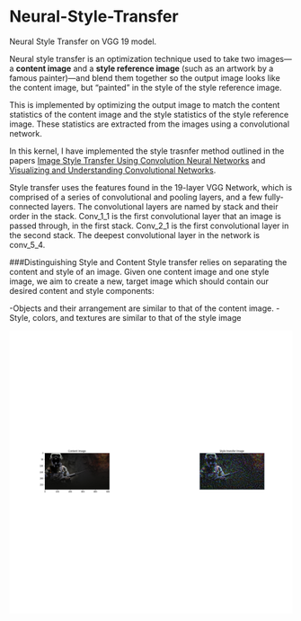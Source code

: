 # Neural-Style-Transfer
Neural Style Transfer on VGG 19 model.


Neural style transfer is an optimization technique used to take two images—a **content image** and a **style reference image** (such as an artwork by a famous painter)—and blend them together so the output image looks like the content image, but “painted” in the style of the style reference image.

This is implemented by optimizing the output image to match the content statistics of the content image and the style statistics of the style reference image. These statistics are extracted from the images using a convolutional network.

In this kernel, I have implemented the style trasnfer method outlined in the papers [Image Style Transfer Using Convolution Neural Networks](https://ieeexplore.ieee.org/document/7780634 "Image Style Transfer Using Convolution Neural Networks") and [Visualizing and Understanding Convolutional Networks](https://arxiv.org/pdf/1311.2901.pdf "Visualizing and Understanding Convolutional Networks").

Style transfer uses the features found in the 19-layer VGG Network, which is comprised of a series of convolutional and pooling layers, and a few fully-connected layers. The convolutional layers are named by stack and their order in the stack. Conv_1_1 is the first convolutional layer that an image is passed through, in the first stack. Conv_2_1 is the first convolutional layer in the second stack. The deepest convolutional layer in the network is conv_5_4.

###Distinguishing Style and Content
Style transfer relies on separating the content and style of an image. Given one content image and one style image, we aim to create a new, target image which should contain our desired content and style components:

-Objects and their arrangement are similar to that of the content image.
-Style, colors, and textures are similar to that of the style image

![](https://github.com/markmacwan/Neural-Style-Transfer/blob/main/Resources/content.png)
